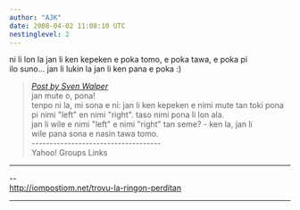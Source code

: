 ```yaml
---
author: "AJK"
date: 2008-04-02 11:08:10 UTC
nestinglevel: 2
---
```

ni li lon la jan li ken kepeken e poka tomo, e poka tawa, e poka pi  
ilo suno... jan li lukin la jan li ken pana e poka :)  

> [_Post by Sven Walper_](/US85m766/how-to-say-left-and-right#post16)  
> jan mute o, pona!  
> tenpo ni la, mi sona e ni: jan li ken kepeken e nimi mute tan toki pona  
> pi nimi "left" en nimi "right". taso nimi pona li lon ala.  
> jan li wile e nimi "left" e nimi "right" tan seme? - ken la, jan li  
> wile pana sona e nasin tawa tomo.  
> \------------------------------------  
> Yahoo! Groups Links  
> 

***

\--  
http://iompostiom.net/trovu-la-ringon-perditan  


***